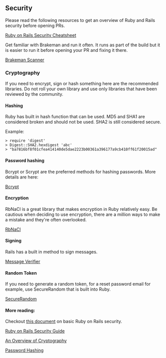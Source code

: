 ## Security

Please read the following resources to get an overview of Ruby and Rails security before opening PRs.

[Ruby on Rails Security Cheatsheet](https://www.owasp.org/index.php/Ruby_on_Rails_Cheatsheet)

Get familiar with Brakeman and run it often. It runs as part of the build but it is easier to run it before opening your PR and fixing it there.

[Brakeman Scanner](http://brakemanscanner.org/)

### Cryptography
If you need to encrypt, sign or hash something here are the recommended libraries. Do not roll your own library and use only libraries that have been reviewed by the community.

#### Hashing
Ruby has built in hash function that can be used. MD5 and SHA1 are considered broken and should not be used. SHA2 is still considered secure.

Example:
```
> require 'digest'
> Digest::SHA2.hexdigest 'abc'
> "ba7816bf8f01cfea414140de5dae2223b00361a396177a9cb410ff61f20015ad"
```

#### Password hashing
Bcrypt or Scrypt are the preferred methods for hashing passwords. More details are here:

[Bcrypt](https://github.com/codahale/bcrypt-ruby)

#### Encryption
RbNaCl is a great library that makes encryption in Ruby relatively easy. Be cautious when deciding to use encryption, there are a million ways to make a mistake and they're often overlooked.

[RbNaCl](https://github.com/cryptosphere/rbnacl)

#### Signing
Rails has a built in method to sign messages.

[Message Verifier](http://api.rubyonrails.org/classes/ActiveSupport/MessageVerifier.html)

#### Random Token
If you need to generate a random token, for a reset password email for example, use SecureRandom that is built into Ruby.

[SecureRandom](https://ruby-doc.org/stdlib-2.3.0/libdoc/securerandom/rdoc/SecureRandom.html)

#### More reading:

Checkout [this document]( https://github.com/DARIAEngineering/dcaf_case_management/blob/main/docs/SECURITY.md) on basic Ruby on Rails security.

[Ruby on Rails Security Guide](http://guides.rubyonrails.org/security.html)

[An Overview of Cryptography](http://www.garykessler.net/library/crypto.html)

[Password Hashing](https://crackstation.net/hashing-security.htm)
